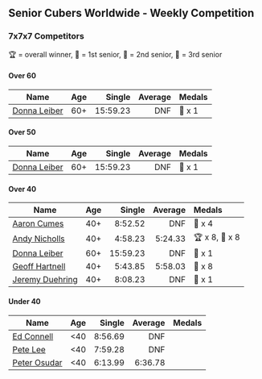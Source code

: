## Senior Cubers Worldwide - Weekly Competition
### 7x7x7 Competitors

🏆 = overall winner, 🥇 = 1st senior, 🥈 = 2nd senior, 🥉 = 3rd senior

#### Over 60

| Name | Age | Single | Average | Medals |
| -- | :--: | --: | --: | :-- |
| [Donna Leiber](../../persons/donna_leiber/777.md) | 60+ | 15:59.23 | DNF | 🥉 x 1 |

#### Over 50

| Name | Age | Single | Average | Medals |
| -- | :--: | --: | --: | :-- |
| [Donna Leiber](../../persons/donna_leiber/777.md) | 60+ | 15:59.23 | DNF | 🥉 x 1 |

#### Over 40

| Name | Age | Single | Average | Medals |
| -- | :--: | --: | --: | :-- |
| [Aaron Cumes](../../persons/aaron_cumes/777.md) | 40+ | 8:52.52 | DNF | 🥉 x 4 |
| [Andy Nicholls](../../persons/andy_nicholls/777.md) | 40+ | 4:58.23 | 5:24.33 | 🏆 x 8, 🥇 x 8 |
| [Donna Leiber](../../persons/donna_leiber/777.md) | 60+ | 15:59.23 | DNF | 🥉 x 1 |
| [Geoff Hartnell](../../persons/geoff_hartnell/777.md) | 40+ | 5:43.85 | 5:58.03 | 🥈 x 8 |
| [Jeremy Duehring](../../persons/jeremy_duehring/777.md) | 40+ | 8:08.23 | DNF | 🥉 x 1 |

#### Under 40

| Name | Age | Single | Average | Medals |
| -- | :--: | --: | --: | :-- |
| [Ed Connell](../../persons/ed_connell/777.md) | <40 | 8:56.69 | DNF |  |
| [Pete Lee](../../persons/pete_lee/777.md) | <40 | 7:59.28 | DNF |  |
| [Peter Osudar](../../persons/peter_osudar/777.md) | <40 | 6:13.99 | 6:36.78 |  |


<!-- Global site tag (gtag.js) - Google Analytics -->
<script async src="https://www.googletagmanager.com/gtag/js?id=UA-86348435-3"></script>
<script>window.dataLayer = window.dataLayer || []; function gtag() {dataLayer.push(arguments);} gtag('js', new Date()); gtag('config', 'UA-86348435-3');</script>
